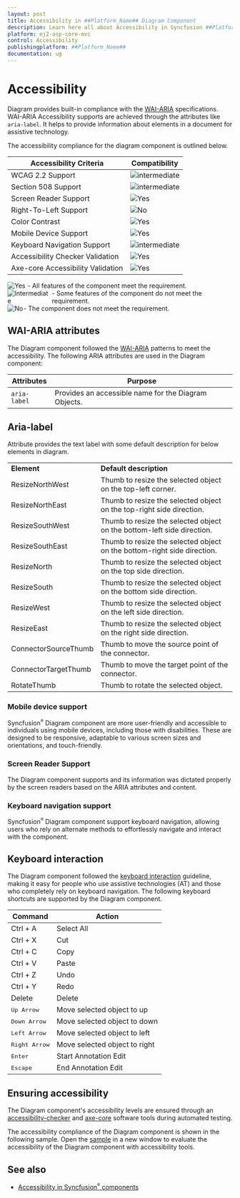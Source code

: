 ```yaml
---
layout: post
title: Accessibility in ##Platform_Name## Diagram Component
description: Learn here all about Accessibility in Syncfusion ##Platform_Name## Diagram component of Syncfusion Essential JS 2 and more.
platform: ej2-asp-core-mvc
control: Accessibility
publishingplatform: ##Platform_Name##
documentation: ug
---
```



# Accessibility

Diagram provides built-in compliance with the [WAI-ARIA](http://www.w3.org/WAI/PF/aria-practices/) specifications. WAI-ARIA Accessibility supports are achieved through the attributes like `aria-label`. It helps to provide information about elements in a document for assistive technology.

The accessibility compliance for the diagram component is outlined below.

| Accessibility Criteria                                                              | Compatibility                                                                        |
| ----------------------------------------------------------------------------------- | ------------------------------------------------------------------------------------ |
| WCAG 2.2 Support                 | <img src="https://cdn.syncfusion.com/content/images/landing-page/intermediate.png" alt="intermediate"> |
| Section 508 Support             | <img src="https://cdn.syncfusion.com/content/images/landing-page/intermediate.png" alt="intermediate"> |
| Screen Reader Support             | <img src="https://cdn.syncfusion.com/content/images/landing-page/yes.png" alt="Yes"> |
| Right-To-Left Support             | <img src="https://cdn.syncfusion.com/content/images/landing-page/no.png" alt="No"> |
| Color Contrast                            | <img src="https://cdn.syncfusion.com/content/images/landing-page/yes.png" alt="Yes"> |
| Mobile Device Support             | <img src="https://cdn.syncfusion.com/content/images/landing-page/yes.png" alt="Yes"> |
| Keyboard Navigation Support | <img src="https://cdn.syncfusion.com/content/images/landing-page/intermediate.png" alt="intermediate"> |
| Accessibility Checker Validation  | <img src="https://cdn.syncfusion.com/content/images/landing-page/yes.png" alt="Yes"> |
| Axe-core Accessibility Validation | <img src="https://cdn.syncfusion.com/content/images/landing-page/yes.png" alt="Yes"> |

<div style="display: flex; align-items: center;"><img src="https://cdn.syncfusion.com/content/images/landing-page/yes.png" alt="Yes" style="margin-right: 5px;"> - All features of the component meet the requirement.</div>

<div style="display: flex; align-items: center;"><img src="https://cdn.syncfusion.com/content/images/landing-page/intermediate.png" alt="Intermediate" style="margin-right: 5px;"> - Some features of the component do not meet the requirement.</div>

<div style="display: flex; align-items: center;"><img src="https://cdn.syncfusion.com/content/images/landing-page/no.png" alt="No" style="margin-right: 1px;"> - The component does not meet the requirement.</div>

## WAI-ARIA attributes

The Diagram component followed the [WAI-ARIA](?) patterns to meet the accessibility. The following ARIA attributes are used in the Diagram component:

| Attributes | Purpose |
| --- | --- |
| `aria-label` | Provides an accessible name for the Diagram Objects. |

## Aria-label
Attribute provides the text label with some default description for below elements in diagram.

<!-- markdownlint-disable MD033 -->
<table>
<tr>
<td><b>Element</b></td>
<td><b>Default description</b></td>
</tr>
<tr>
<td>ResizeNorthWest</td>
<td>Thumb to resize the selected object on the top-left corner.</td>
</tr>
<tr>
<td>ResizeNorthEast</td>
<td>Thumb to resize the selected object on the top-right side direction.</td>
</tr>
<tr>
<td>ResizeSouthWest</td>
<td>Thumb to resize the selected object on the bottom-left side direction.</td>
</tr>
<tr>
<td>ResizeSouthEast</td>
<td>Thumb to resize the selected object on the bottom-right side direction.</td>
</tr>
<tr>
<td>ResizeNorth</td>
<td>Thumb to resize the selected object on the top side direction.</td>
</tr>
<tr>
<td>ResizeSouth</td>
<td>Thumb to resize the selected object on the bottom side direction.</td>
</tr>
<tr>
<td>ResizeWest</td>
<td>Thumb to resize the selected object on the left side direction.</td>
</tr>
<tr>
<td>ResizeEast</td>
<td>Thumb to resize the selected object on the right side direction.</td>
</tr>
<tr>
<td>ConnectorSourceThumb</td>
<td>Thumb to move the source point of the connector.</td>
</tr>
<tr>
<td>ConnectorTargetThumb</td>
<td>Thumb to move the target point of the connector.</td>
</tr>
<tr>
<td>RotateThumb</td>
<td>Thumb to rotate the selected object.</td>
</tr>
</table>

### Mobile device support

Syncfusion<sup style="font-size:70%">&reg;</sup> Diagram component are more user-friendly and accessible to individuals using mobile devices, including those with disabilities. These are designed to be responsive, adaptable to various screen sizes and orientations, and touch-friendly.

### Screen Reader Support

The Diagram component supports and its information was dictated properly by the screen readers based on the ARIA attributes and content.

### Keyboard navigation support

Syncfusion<sup style="font-size:70%">&reg;</sup> Diagram component support keyboard navigation, allowing users who rely on alternate methods to effortlessly navigate and interact with the component.

## Keyboard interaction

The Diagram component followed the [keyboard interaction](https://www.w3.org/WAI/WCAG21/Understanding/keyboard.html) guideline, making it easy for people who use assistive technologies (AT) and those who completely rely on keyboard navigation. The following keyboard shortcuts are supported by the Diagram component.

| **Command** | **Action** |
| --- | --- |
| Ctrl + A | Select All |
| Ctrl + X | Cut |
| Ctrl + C |Copy |
| Ctrl + V | Paste |
| Ctrl + Z | Undo |
| Ctrl + Y | Redo |
| Delete | Delete |
| <kbd>Up Arrow </kbd> | Move selected object to up |
| <kbd>Down Arrow</kbd> | Move selected object to down |
| <kbd>Left Arrow</kbd> | Move selected object to left |
| <kbd>Right Arrow</kbd> | Move selected object to right |
| <kbd>Enter</kbd> | Start Annotation Edit |
| <kbd>Escape</kbd> | End Annotation Edit |


## Ensuring accessibility

The Diagram component's accessibility levels are ensured through an [accessibility-checker](https://www.npmjs.com/package/accessibility-checker) and [axe-core](https://www.npmjs.com/package/axe-core) software tools during automated testing.

The accessibility compliance of the Diagram component is shown in the following sample. Open the [sample](https://ej2.syncfusion.com/accessibility/diagram.html) in a new window to evaluate the accessibility of the Diagram component with accessibility tools.

## See also

- [Accessibility in Syncfusion<sup style="font-size:70%">&reg;</sup> components](../common/accessibility)